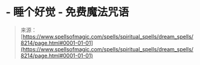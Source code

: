 <!--yml

category: 未分类

date: 2024-06-12 18:43:36

-->

# -   睡个好觉 - 免费魔法咒语

> 来源：[https://www.spellsofmagic.com/spells/spiritual_spells/dream_spells/8214/page.html#0001-01-01](https://www.spellsofmagic.com/spells/spiritual_spells/dream_spells/8214/page.html#0001-01-01)
